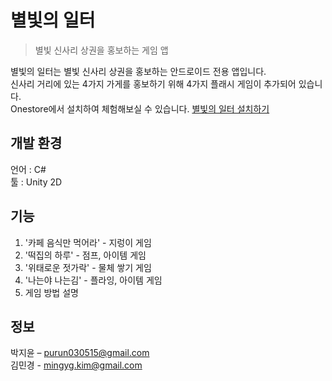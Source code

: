 # 별빛의 일터
> 별빛 신사리 상권을 홍보하는 게임 앱

<!-- [![NPM Version][npm-image]][npm-url]
[![Build Status][travis-image]][travis-url]
[![Downloads Stats][npm-downloads]][npm-url] -->

별빛의 일터는 별빛 신사리 상권을 홍보하는 안드로이드 전용 앱입니다. <br>
신사리 거리에 있는 4가지 가게를 홍보하기 위해 4가지 플래시 게임이 추가되어 있습니다. <br>
Onestore에서 설치하여 체험해보실 수 있습니다. [별빛의 일터 설치하기](bit.ly/starlights_place, "별빛의 일터")


## 개발 환경
언어 : C#<br>
툴 : Unity 2D

## 기능
1. '카페 음식만 먹어라' - 지렁이 게임
2. '떡집의 하루' - 점프, 아이템 게임
3. '위태로운 젓가락' - 물체 쌓기 게임
4. '나는야 나는김' - 플라잉, 아이템 게임
5. 게임 방법 설명

## 정보

박지윤 – purun030515@gmail.com<br>
김민경 - mingyg.kim@gmail.com

